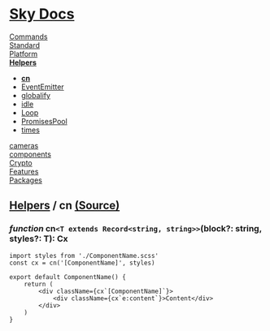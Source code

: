 <!--- This cn was auto-generated using "npx sky readme" --> 

# [Sky Docs](../../README.md)

[Commands](..%2F..%2F%5Fcommands%2FREADME.md)   
[Standard](..%2F..%2Fstandard%2FREADME.md)   
[Platform](..%2F..%2Fplatform%2FREADME.md)   
**[Helpers](..%2F..%2Fhelpers%2FREADME.md)**   
* **[cn](..%2F..%2Fhelpers%2FclassNames%2FREADME.md)**
* [EventEmitter](..%2F..%2Fhelpers%2FEventEmitter%2FREADME.md)
* [globalify](..%2F..%2Fhelpers%2Fglobalify%2FREADME.md)
* [idle](..%2F..%2Fhelpers%2Fidle%2FREADME.md)
* [Loop](..%2F..%2Fhelpers%2FLoop%2FREADME.md)
* [PromisesPool](..%2F..%2Fhelpers%2FPromisesPool%2FREADME.md)
* [times](..%2F..%2Fhelpers%2Ftimes%2FREADME.md)
  
[cameras](..%2F..%2Fcameras%2FREADME.md)   
[components](..%2F..%2Fcomponents%2FREADME.md)   
[Crypto](..%2F..%2Fcrypto%2FREADME.md)   
[Features](..%2F..%2Ffeatures%2FREADME.md)   
[Packages](..%2F..%2Fpkgs%2FREADME.md)   

## [Helpers](..%2F..%2Fhelpers%2FREADME.md) / cn [(Source)](..%2F..%2Fhelpers%2FclassNames%2F)

  
### _function_ cn`<T extends Record<string, string>>`(block?: string, styles?: T): Cx

```tsx
import styles from './ComponentName.scss'
const cx = cn('[ComponentName]', styles)

export default ComponentName() {
    return (
        <div className={cx`[ComponentName]`}>
            <div className={cx`e:content`}>Content</div>
        </div>
    )
}

```